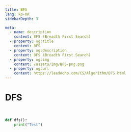 ```yaml
---
title: BFS
lang: ko-KR
sidebarDepth: 3

meta:
  - name: description
    content: BFS (Breadth First Search)
  - property: og:title
    content: BFS
  - property: og:description
    content: BFS (Breadth First Search)
  - property: og:img
    content: /assets/img/BFS-png.png
  - property: og:url
    content: https://leedooho.com/CS/Algorithm/BFS.html
---
```


# DFS

<br>

```python
def dfs():
    print("Test")
```

<br>